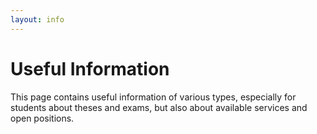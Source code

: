 ```yaml
---
layout: info
---
```


# Useful Information

This page contains useful information of various types, especially for students about theses and exams, but also about available services and open positions.
